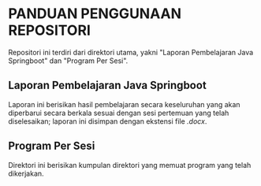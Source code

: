 # PANDUAN PENGGUNAAN REPOSITORI

Repositori ini terdiri dari direktori utama, yakni "Laporan Pembelajaran Java Springboot" dan "Program Per Sesi". 

## Laporan Pembelajaran Java Springboot
Laporan ini berisikan hasil pembelajaran secara keseluruhan yang akan diperbarui secara berkala sesuai dengan sesi pertemuan yang telah diselesaikan; laporan ini disimpan dengan ekstensi file <i>.docx</i>.

## Program Per Sesi
Direktori ini berisikan kumpulan direktori yang memuat program yang telah dikerjakan.